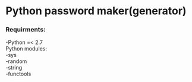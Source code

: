  # Python password maker(generator)

### Requirments:

 -Python =< 2.7  
Python modules:  
 -sys  
 -random  
 -string  
 -functools  
